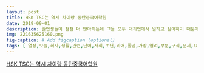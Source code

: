 ```yaml
---
layout: post
title: HSK TSC는 역시 차이랑 동탄중국어학원 
date: 2019-09-01
description: 졸업생들이 점점 더 많아지는데 그들 모두 대기업에서 일하고 싶어하기 때문에 우리나라 취업률은 점점 더 낮아지고 있습니다 TSC HSK 준비는 차이랑 동탄중국어학원와 함께 하세요 출처 동양북스 TSC VOCA
img: 221635625160.png
fig-caption: # Add figcaption (optional)
tags: [ 열정,오늘,회사,생활,관련,단어,사회,초년,비애,졸업,가장,염려,부분,구직,문제,요즘,워낙,사람,대학,졸업,때문,대학교,졸업,지인,도움,관련,인턴,기회,얼마,정직,채용,무엇,처리,컴퓨터,사용,능력,도움,또한,유지,때문,회사,주요,인재,중이,얼마,한국,직장,생활,현우,연락,경우,동료,간의,경우,부하,직원,요구,때문,회사,생활,중국,회사,경우,시간,편이,거의,이로,업무,가장,중국,기업,평균,라든지,포함,더욱,보완,생각,부분,예상,문제,최근,당신,나라,취업률,일자리,대학,졸업생,점점,모두,대기업,때문,우리나라,취업률,점점,준비,차이,중국어학,출처,북스,파고다,차이,중국어,청계,캠퍼스,경기도,화성시,시범,마추,프라자,우성,피아,경기도,화성시,순환 ]
---
```

[HSK TSC는 역시 차이랑 동탄중국어학원 ](https://blog.naver.com/jinyingqin1231?Redirect=Log&logNo=221635625160)